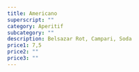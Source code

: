 ```yaml
---
title: Americano
superscript: ""
category: Aperitif
subcategory: ""
description: Belsazar Rot, Campari, Soda
price1: 7,5
price2: ""
price3: ""
---
```


